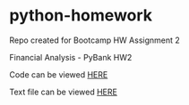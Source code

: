 # python-homework
Repo created for Bootcamp HW Assignment 2

Financial Analysis - PyBank HW2


Code can be viewed [HERE](https://github.com/themichaelfoley/python-homework/blob/main/PyBank/main.ipynb)

Text file can be viewed [HERE](https://github.com/themichaelfoley/python-homework/blob/main/PyBank/Financial_Analysis.txt)